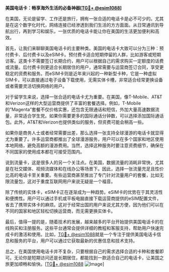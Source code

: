 **美国电话卡：畅享海外生活的必备神器[[TG💪+ @esim1088](https://t.me/s/esim1088)]**

在美国，无论是留学、工作还是旅行，拥有一张合适的电话卡是必不可少的。尤其是在这个数字化时代，网络连接已经渗透到我们生活的方方面面。从日常通讯到导航出行，再到学习和娱乐，一张优质的电话卡能让你在美国的生活更加便利和高效。

首先，让我们来聊聊美国电话卡的主要种类。美国的电话卡大致可以分为三种：预付费卡、后付费卡以及eSIM卡。预付费卡适合短期停留的人群，比如游客或短期访客。这类卡不需要签订长期合约，用户可以根据自己的需求购买一定额度的话费或流量。后付费卡则更适合长期居住的用户，通常需要与运营商签订合同，享受更稳定的资费和服务。而eSIM卡则是近年来兴起的一种新型卡种，它是一种虚拟SIM卡，可以直接通过电子设备下载使用，无需实体卡槽，非常适合经常更换设备或者需要灵活切换网络的用户。

对于留学生来说，选择一张合适的电话卡尤为重要。在美国，像T-Mobile、AT&T和Verizon这样的大型运营商提供了丰富的套餐选择。例如，T-Mobile的“Magenta”套餐不仅价格实惠，还包含无限通话和短信，外加大量高速数据流量，非常适合学生党。如果你需要更多的国际通话分钟数，可以选择添加国际通话包。此外，AT&T和Verizon也提供类似的服务，但资费可能会稍高一些。

如果你是商务人士或者经常需要出差，那么选择一张支持全球漫游的电话卡就显得尤为重要了。许多运营商都推出了全球漫游服务，用户可以在多个国家和地区使用本地网络，避免高额的漫游费用。当然，选择这种服务时要注意资费细节，确保在不同国家的使用成本都在可接受范围内。

说到流量卡，这是很多人的另一个关注点。在美国，数据流量的消耗非常快，尤其是在社交媒体、视频流媒体和在线办公等场景下。因此，选择一张流量充足且性价比高的电话卡至关重要。有些运营商甚至推出了专门针对流量用户的套餐，比如无限流量包，这对于重度互联网用户来说无疑是一个福音。

除了传统的实体卡，eSIM卡正在逐渐成为一种趋势。eSIM卡的优势在于其灵活性和便携性。用户可以通过手机或平板电脑直接下载运营商提供的eSIM配置文件，省去了携带实体卡的麻烦。这对于经常出国的用户来说尤其方便，因为他们可以在不同的国家和地区轻松切换运营商，而无需更换实体卡。

最后，值得一提的是，随着技术的发展，越来越多的平台开始提供美国电话卡的在线购买和注册服务。这些平台通常会提供详细的教程和客服支持，帮助用户快速完成卡的激活和使用。比如，[TG💪+ @esim1088](https://t.me/s/esim1088)就是一个专注于提供美国电话卡信息和服务的平台，用户可以通过它获取最新的优惠信息和技术支持。

总之，在美国使用电话卡并不复杂，只要根据自己的需求选择合适的卡种和套餐即可。无论你是短期访问还是长期居住，都能找到一款适合自己的电话卡，让美国之旅更加顺畅和愉快。[[TG💪+ @esim1088](https://t.me/s/esim1088) ![Image](https://i.postimg.cc/4NQfJmqS/Snipaste-2025-05-13-00-14-12.png)]